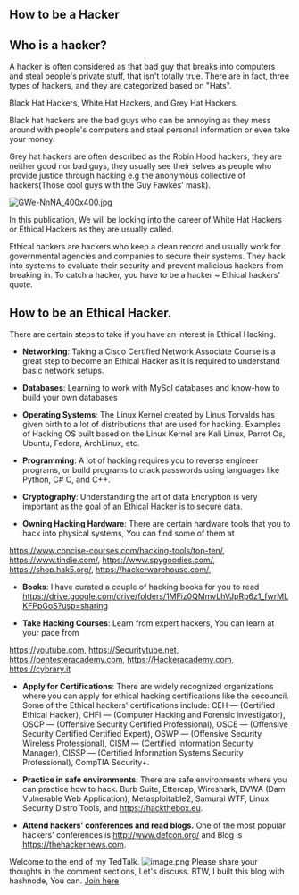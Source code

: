 ## How to be a Hacker

## Who is a hacker?

A hacker is often considered as that bad guy that breaks into computers and steal people's private stuff, that isn't totally true. There are in fact, three types of hackers, and they are categorized based on "Hats". 

Black Hat Hackers, White Hat Hackers, and Grey Hat Hackers.

Black hat hackers are the bad guys who can be annoying as they mess around with people's computers and steal personal information or even take your money.

Grey hat hackers are often described as the Robin Hood hackers, they are neither good nor bad guys, they usually see their selves as people who provide justice through hacking e.g the anonymous collective of hackers(Those cool guys with the Guy Fawkes' mask).

![GWe-NnNA_400x400.jpg](https://cdn.hashnode.com/res/hashnode/image/upload/v1603824670459/vQ5ZnXnWk.jpeg)

In this publication, We will be looking into the career of White Hat Hackers or Ethical Hackers as they are usually called.

Ethical hackers are hackers who keep a clean record and usually work for governmental agencies and companies to secure their systems. They hack into systems to evaluate their security and prevent malicious hackers from breaking in.
To catch a hacker, you have to be a hacker ~ Ethical hackers' quote.

## How to be an Ethical Hacker.
There are certain steps to take if you have an interest in Ethical Hacking.

- **Networking**: Taking a Cisco Certified Network Associate Course is a great step to become an Ethical Hacker as it is required to understand basic network setups. 

- **Databases**: Learning to work with MySql databases and know-how to build your own databases

- **Operating Systems**: The Linux Kernel created by Linus Torvalds has given birth to a lot of distributions that are used for hacking. Examples of Hacking OS built based on the Linux Kernel are Kali Linux, Parrot Os, Ubuntu, Fedora, ArchLinux, etc.

- **Programming**: A lot of hacking requires you to reverse engineer programs, or build programs to crack passwords using languages like Python, C# C, and C++.

- **Cryptography**: Understanding the art of data Encryption is very important as the goal of an Ethical Hacker is to secure data.

- **Owning Hacking Hardware**: There are certain hardware tools that you to hack into physical systems, You can find some of them at 

https://www.concise-courses.com/hacking-tools/top-ten/,
https://www.tindie.com/,
https://www.spygoodies.com/,
https://shop.hak5.org/,
https://hackerwarehouse.com/,

- **Books**: I have curated a couple of hacking books for you to read
https://drive.google.com/drive/folders/1MFiz0QMmvLhVJpRp6z1_fwrMLKFPpGoS?usp=sharing

- **Take Hacking Courses**: Learn from expert hackers, You can learn at your pace from 

https://youtube.com,
https://Securitytube.net,
https://pentesteracademy.com,
https://Hackeracademy.com,
https://cybrary.it

- **Apply for Certifications**: There are widely recognized organizations where you can apply for ethical hacking certifications like the cecouncil.
Some of the Ethical hackers' certifications include: 
CEH — (Certified Ethical Hacker),
CHFI — (Computer Hacking and Forensic investigator),
OSCP — (Offensive Security Certified Professional),
OSCE — (Offensive Security Certified Certified Expert),
OSWP — (Offensive Security Wireless Professional),
CISM — (Certified Information Security Manager),
CISSP — (Certified Information Systems Security Professional),
CompTIA Security+.

- **Practice in safe environments**: There are safe environments where you can practice how to hack.
Burb Suite, Ettercap, Wireshark, DVWA (Dam Vulnerable Web Application), Metasploitable2, Samurai WTF, Linux Security Distro Tools, and https://hackthebox.eu.

- **Attend hackers' conferences and read blogs.** One of the most popular hackers' conferences is http://www.defcon.org/ and Blog is https://thehackernews.com.

Welcome to the end of my TedTalk. 
![image.png](https://cdn.hashnode.com/res/hashnode/image/upload/v1603829067703/JUyKD0d5w.png)
Please share your thoughts in the comment sections, Let's discuss.
BTW, I built this blog with hashnode, You can. [Join here](https://hashnode.com/@ashimi/joinme) 

